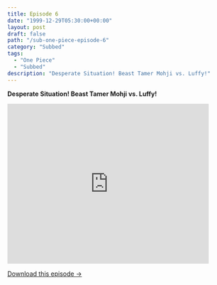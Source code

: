 ```yaml
---
title: Episode 6
date: "1999-12-29T05:30:00+00:00"
layout: post
draft: false
path: "/sub-one-piece-episode-6"
category: "Subbed"
tags:
  - "One Piece"
  - "Subbed"
description: "Desperate Situation! Beast Tamer Mohji vs. Luffy!"
---
```


**Desperate Situation! Beast Tamer Mohji vs. Luffy!**

<iframe width="640" height="360" src="https://www.fembed.com/v/yxv3x6e5qvl" frameborder="0" marginwidth=0 marginheight=0 scrolling=no allowfullscreen style="max-width:90%;"></iframe>

<a href="http://ouo.io/qs/eCodkFEQ?s=https://www.fembed.com/f/yxv3x6e5qvl" class="styled_a">Download this episode →</a>

